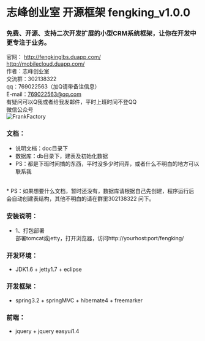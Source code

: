 # 志峰创业室 开源框架 fengking_v1.0.0<br />
### 免费、开源、支持二次开发扩展的小型CRM系统框架，让你在开发中更专注于业务。<br />
 官网： http://fengkinglbs.duapp.com/<br />
        http://mobilecloud.duapp.com/<br />
作者：志峰创业室<br />
交流群：302138322 <br />
qq：769022563（加Q请带备注信息）<br />
E-mail：769022563@qq.com<br />
有疑问可以Q我或者给我发邮件，平时上班时间不登QQ<br />
微信公众号<br>
![FrankFactory](http://www.zonvin.com/res/images/fengking_512.png)

### 文档：<br />
* 说明文档：doc目录下<br />
* 数据库：db目录下，建表及初始化数据<br />
* PS：都是下班时间搞的东西，平时没多少时间弄，或者什么不明白的地方可以联系我
<br>
* PS：如果想要什么文档，暂时还没有，数据库请根据自己先创建，程序运行后会自动创建表结构，其他不明白的请在群里302138322 问下。
<br>

### 安装说明： 
* 1、打包部署<br />
部署tomcat或jetty，打开浏览器，访问http://yourhost:port/fengking/<br /> 


### 开发环境：<br />
* JDK1.6 + jetty1.7 + eclipse<br />

### 开发框架：<br />
* spring3.2 + springMVC + hibernate4 + freemarker<br />

### 前端：<br />
* jquery + jquery easyui1.4<br />
 
 
 

 
